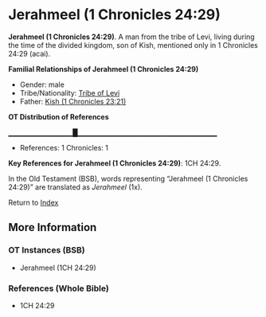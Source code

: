# Jerahmeel (1 Chronicles 24:29)
**Jerahmeel (1 Chronicles 24:29)**. 
A man from the tribe of Levi, living during the time of the divided kingdom, son of Kish, mentioned only in 1 Chronicles 24:29 (acai). 




**Familial Relationships of Jerahmeel (1 Chronicles 24:29)**


* Gender: male
* Tribe/Nationality: [Tribe of Levi](../../../groups/md/acai/Levi.md)
* Father: [Kish (1 Chronicles 23:21)](Kish.2.md)


**OT Distribution of References**

▁▁▁▁▁▁▁▁▁▁▁▁█▁▁▁▁▁▁▁▁▁▁▁▁▁▁▁▁▁▁▁▁▁▁▁▁▁▁
* References: 1 Chronicles: 1



**Key References for Jerahmeel (1 Chronicles 24:29)**: 
1CH 24:29. 


In the Old Testament (BSB), words representing “Jerahmeel (1 Chronicles 24:29)” are translated as 
*Jerahmeel* (1x). 




Return to [Index](00-Index.md)

## More Information

### OT Instances (BSB)

* Jerahmeel (1CH 24:29)



### References (Whole Bible)

* 1CH 24:29



